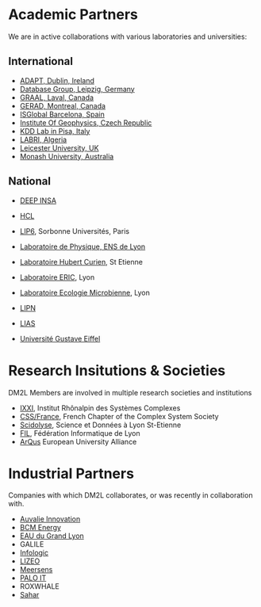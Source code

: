# Academic Partners
We are in active collaborations with various laboratories and universities:
  
## International
* [ADAPT, Dublin, Ireland](https://www.adaptcentre.ie/about/)
* [Database Group, Leipzig, Germany](https://dbs.uni-leipzig.de/person/rahm)
* [GRAAL, Laval, Canada](https://graal.ift.ulaval.ca/)
* [GERAD, Montreal, Canada](https://www.gerad.ca/fr)
* [ISGlobal Barcelona, Spain](https://www.isglobal.org/en/)
* [Institute Of Geophysics, Czech Republic](https://www.ig.cas.cz/en/)
* [KDD Lab in Pisa, Italy](https://kdd.isti.cnr.it)
* [LABRI, Algeria](https://www.esi-sba.dz/fr/index.php/presentation-labri/)
* [Leicester University, UK](https://le.ac.uk)
* [Monash University, Australia](https://www.monash.edu)


## National
* [DEEP INSA](https://deep.insa-lyon.fr/)
* [HCL](https://www.chu-lyon.fr/service-de-rythmologie-cardiaque) 
* [LIP6](https://www.lip6.fr), Sorbonne Universités, Paris
* [Laboratoire de Physique, ENS de Lyon](https://www.ens-lyon.fr)
* [Laboratoire Hubert Curien](https://laboratoirehubertcurien.univ-st-etienne.fr/en/index.html), St Etienne
* [Laboratoire ERIC](https://eric.msh-lse.fr/en/), Lyon
* [Laboratoire Ecologie Microbienne](https://www.ecologiemicrobiennelyon.fr), Lyon
* [LIPN](https://lipn.univ-paris13.fr/)
* [LIAS](https://www.lias-lab.fr/fr/)

* [Université Gustave Eiffel](https://www.univ-gustave-eiffel.fr)

# Research Insitutions & Societies
DM2L Members are involved in multiple research societies and institutions

* [IXXI](http://www.ixxi.fr), Institut Rhônalpin des Systèmes Complexes
* [CSS/France](http://css-fr.org), French Chapter of the Complex System Society
* [Scidolyse](http://scidolyse.ens-lyon.fr), Science et Données à Lyon St-Etienne
* [FIL](https://fil.cnrs.fr), Fédération Informatique de Lyon
* [ArQus](https://arqus-alliance.eu) European University Alliance

# Industrial Partners
Companies with which DM2L collaborates, or was recently in collaboration with.
* [Auvalie Innovation](https://auvalie.com)
* [BCM Energy](http://www.bcmenergy.fr/fr)
* [EAU du Grand Lyon](https://agence.eaudugrandlyon.com/)
* GALILE
* [Infologic](https://www.infologic-copilote.fr)
* [LIZEO](https://www.lizeo-group.com/)
* [Meersens](https://meersens.com)
* [PALO IT](https://www.palo-it.com/en/)
* ROXWHALE
* [Sahar](https://sahar.fr)
